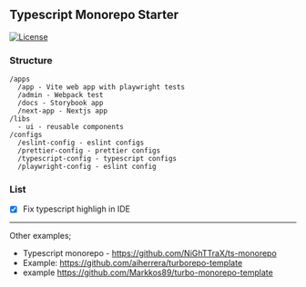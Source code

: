 ## Typescript Monorepo Starter

[![License](http://img.shields.io/:license-MIT-blue.svg)](https://raw.githubusercontent.com/Bessonov/monorepo-starter/master/LICENSE)

### Structure

```text
/apps
  /app - Vite web app with playwright tests
  /admin - Webpack test
  /docs - Storybook app
  /next-app - Nextjs app
/libs
  - ui - reusable components
/configs
  /eslint-config - eslint configs
  /prettier-config - prettier configs
  /typescript-config - typescript configs
  /playwright-config - eslint config
```

### List

- [x] Fix typescript highligh in IDE
---

Other examples;

- Typescript monorepo - https://github.com/NiGhTTraX/ts-monorepo
- Example: https://github.com/aiherrera/turborepo-template
- example https://github.com/Markkos89/turbo-monorepo-template
